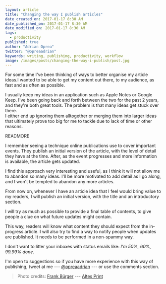 ```yaml
---
layout: article
title: "Changing the way I publish articles"
date_created_on: 2017-01-17 8:30 AM
date_published_on: 2017-01-17 8:30 AM
date_modified_on: 2017-01-17 8:30 AM
tags:
  - productivity
published: true
author: "Adrian Oprea"
twitter: "@opreaadrian"
keywords: writing, publishing, productivity, workflow
image: /images/posts/changing-the-way-i-publish/post.jpg
---
```


For some time I've been thinking of ways to better organise my article ideas.I wanted to be
able to get my content out there, to my audience, as fast and as often as possible.

I usually keep my ideas in an application such as Apple Notes or Google Keep. I've been going back and
forth between the two for the past 2 years, and they're both great tools.
The problem is that many ideas get stuck over there.  
I either end up ignoring them alltogether or merging them into larger ideas that ultimately
prove too big for me to tackle due to lack of time or other reasons.

READMORE

I remember seeing a technique online publications use to cover important events. They publish an
initial version of the article, with the level of detail they have at the time. After, as the event progresses and more information is available, the article gets updated.  

I find this approach very interesting and useful, as I think it will not allow me to abandon so 
many ideas. I'll be more motivated to add detail as I go along, and I won't be tempted to abandon any
more articles.

From now on, whenever I have an article idea that I feel would bring value to my readers, I will 
publish an initial version, with the title and an introductory section.  

I will try as much as possible to provide a final table of contents, to give people a clue on what
future updates might contain.

This way, readers will know what content they should expect from the in-progress article. 
I will also try to find a way to notify people when updates are published. 
It needs to be performed in a non-spammy way. 

I don't want to litter your inboxes with status emails like: *I'm 50%, 60%, 99.99% done*.

I'm open to suggestions so if you have more experience with this way of publishing, tweet at me 
--- [@opreaadrian](https://twitter.com/opreaadrian) --- or use the comments section.

> Photo credits:
> [Frank Bürger](https://www.flickr.com/photos/notizn/) --- [Altes Print](https://flic.kr/p/69gPD4)
